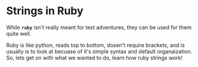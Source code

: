 # Strings in Ruby

While **`ruby`** isn't really meant for text adventures, they can be used for them quite well. 

Ruby is like python, reads top to bottom, dosen't require brackets, and is usually is to look at becuase of it's simple syntax and default organaization. So, lets get on with what we wanted to do, learn how ruby strings work!